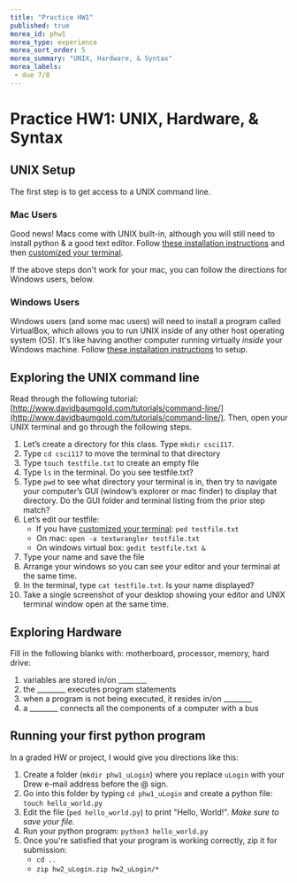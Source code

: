 ```yaml
---
title: "Practice HW1"
published: true
morea_id: phw1
morea_type: experience
morea_sort_order: 5
morea_summary: "UNIX, Hardware, & Syntax"
morea_labels:
 - due 7/8
---
```

# Practice HW1: UNIX, Hardware, & Syntax

## UNIX Setup

The first step is to get access to a UNIX command line.

### Mac Users

Good news! Macs come with UNIX built-in, although you will still need to install python & a good text editor. Follow [these installation instructions](install-mac.html) and then [customized your terminal](unix-custom.html).

If the above steps don't work for your mac, you can follow the directions for Windows users, below.

### Windows Users

Windows users (and some mac users) will need to install a program called VirtualBox, which allows you to run UNIX inside of any other host operating system (OS). It's like having another computer running virtually *inside* your Windows machine. Follow [these installation instructions](install-windows.html) to setup.

## Exploring the UNIX command line

Read through the following tutorial: [http://www.davidbaumgold.com/tutorials/command-line/](http://www.davidbaumgold.com/tutorials/command-line/). Then, open your UNIX terminal and go through the following steps.

1. Let’s create a directory for this class. Type `mkdir csci117`.
1. Type `cd csci117` to move the terminal to that directory
1. Type `touch testfile.txt` to create an empty file
1. Type `ls` in the terminal. Do you see testfile.txt?
1. Type `pwd` to see what directory your terminal is in, then try to navigate your computer’s GUI (window’s explorer or mac finder) to display that directory. Do the GUI folder and terminal listing from the prior step match?
1. Let’s edit our testfile:
    - If you have [customized your terminal](unix-custom.html): `ped testfile.txt`
    - On mac: `open -a textwrangler testfile.txt`
    - On windows virtual box: `gedit testfile.txt &`
1. Type your name and save the file
1. Arrange your windows so you can see your editor and your terminal at the same time.
1. In the terminal, type `cat testfile.txt`. Is your name displayed?
1. Take a single screenshot of your desktop showing your editor and UNIX terminal window open at the same time.

## Exploring Hardware

Fill in the following blanks with: motherboard, processor, memory, hard drive:

  1. variables are stored in/on ________
  1. the ________ executes program statements
  1. when a program is not being executed, it resides in/on ________
  1. a ________ connects all the components of a computer with a bus

## Running your first python program

In a graded HW or project, I would give you directions like this:

1. Create a folder (`mkdir phw1_uLogin`) where you replace `uLogin` with your Drew e-mail address before the @ sign.
2. Go into this folder by typing `cd phw1_uLogin` and create a python file: `touch hello_world.py`
3. Edit the file (`ped hello_world.py`) to print "Hello, World!". *Make sure to save your file.*
4. Run your python program: `python3 hello_world.py`
5. Once you're satisfied that your program is working correctly, zip it for submission:
    - `cd ..`
    - `zip hw2_uLogin.zip hw2_uLogin/*`

<!--## Demonstration

Once you've finished doing the HW a single time, you can watch me do it:

{% include youtube.html id="bMbr3Xpbgzk" %}

{% include wod-warning.html %}

### Screenshot of my final UNIX terminal:

<a href="terminalA.png"><img src="terminalA.png" width="400"/></a><BR>
<a href="terminalB.png"><img src="terminalB.png" width="400"/></a><BR>
<a href="terminalC.png"><img src="terminalC.png" width="400"/></a>-->

<!--## Demonstration

Once you've finished doing the HW a single time, watch me do it:

{% include youtube.html id="CIC9W_H1TjA" %}

{% include wod-warning.html %}

### Solutions to Hardware Questions

<a href="HardwareSolutions.png"><img src="HardwareSolutions.png" width="200"/></a>

### My Final UNIX Screenshot

<a href="screenshot.png"><img src="screenshot.png" width="200"/></a>-->